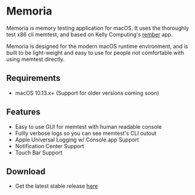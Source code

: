 # Memoria

Memoria is memory testing application for macOS. It uses the thoroughly test x86 cli memtest, and based on Kelly Computing's [rember](http://www.kelleycomputing.net/rember/) app.

Memoria is designed for the modern macOS runtime environment, and is built to be light-weight and easy to use for people not comfortable with using memtest directly.

## Requirements

* macOS 10.13.x+ (Support for older versions coming soon)

## Features

* Easy to use GUI for memtest with human readable console
* Fullly verbose logs so you can see memtest's CLI outout
* Apple Universal Logging w/ Console.app Support
* Notification Center Support
* Touch Bar Support

## Download

* Get the latest stable release [here](https://github.com/vsanthanam/Memoria/releases/latest)

